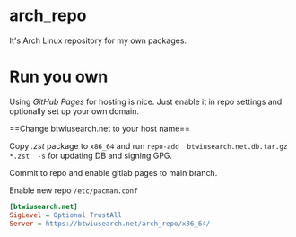 # arch_repo

It's Arch Linux repository for my own packages.


# Run you own

Using *GitHub Pages* for hosting is nice. Just enable it in repo settings and optionally set up your own domain. 

==Change btwiusearch.net to your host name==

Copy *.zst* package to `x86_64` and run `repo-add  btwiusearch.net.db.tar.gz *.zst  -s` for updating DB and signing GPG.

Commit to repo and enable gitlab pages to main branch.

Enable new repo `/etc/pacman.conf`

```ini
[btwiusearch.net]
SigLevel = Optional TrustAll
Server = https://btwiusearch.net/arch_repo/x86_64/
```
